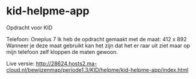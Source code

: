 # kid-helpme-app
Opdracht voor KID

Telefoon: Oneplus 7
Ik heb de opdracht gemaakt met de maat: 412 x 892
Wanneer je deze maat gebruikt kan het zijn dat het er raar uit ziet maar op mijn telefoon zelf kloppen de maten gewoon.

Live versie: http://28624.hosts2.ma-cloud.nl/bewijzenmap/periode1.3/KID/helpme/kid-helpme-app/index.html
